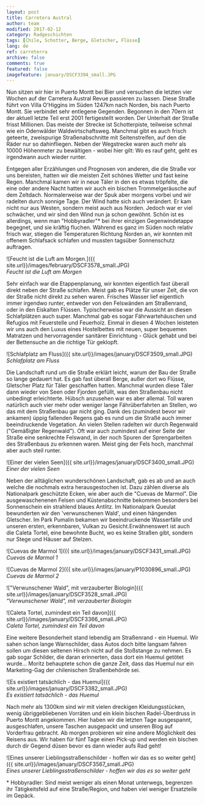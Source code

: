 ```yaml
---
layout: post
title: Carretera Austral
author: team
modified: 2017-02-12
category: Radgeschichten
tags: [Chile, Schotter, Berge, Gletscher, Flüsse]
lang: de
ref: carreterra
archive: false
comments: true
featured: false
imagefeature: january/DSCF3394_small.JPG
---
```


Nun sitzen wir hier in Puerto Montt bei Bier und versuchen die letzten vier Wochen auf der Carretera Austral Revue passieren zu lassen. Diese Straße führt von Villa O'Higgins im Süden 1247km nach Norden, bis nach Puerto Montt. Sie verbindet sehr entlegene Gegenden. Begonnen in den 70ern ist der aktuell letzte Teil erst 2001 fertigestellt worden. Der Unterhalt der Straße frisst Millionen. Das meiste der Strecke ist Schotterpiste, teilweise schmal wie ein Odenwälder Waldwirtschaftsweg. Manchmal gibt es auch frisch geteerte, zweispurige Straßenabschnitte mit Seitenstreifen, auf den die Räder nur so dahinfliegen. Neben der Wegstrecke waren auch mehr als 10000 Höhenmeter zu bewältigen - wobei hier gilt: Wo es rauf geht, geht es irgendwann auch wieder runter.

Entgegen aller Erzählungen und Prognosen von anderen, die die Straße vor uns bereisten, hatten wir die meisten Zeit schönes Wetter und fast keine Regen. Manchmal kamen wir in neue Täler in den es etwas tröpfelte, die eine oder andere Nacht hatten wir auch ein bischen Trommelgeräusche auf dem Zeltdach. Normalerweise war der Spuk aber morgens vorbei und wir radelten durch sonnige Tage. Der Wind hatte sich auch verändert. Er kam nicht nur aus Westen, sondern meist auch aus Norden. Jedoch war er viel schwächer, und wir sind den Wind nun ja schon gewöhnt. Schön ist es allerdings, wenn man "Hobbyradler"\* bei ihrer einzigen Gegenwindetappe begegnet, und sie kräftig fluchen. Während es ganz im Süden noch relativ frisch war, stiegen die Temperaturen Richtung Norden an, wir konnten mit offenem Schlafsack schlafen und mussten tagsüber Sonnenschutz auftragen.

![Feucht ist die Luft am Morgen.]({{ site.url}}/images/february/DSCF3578_small.JPG)  
*Feucht ist die Luft am Morgen*

Sehr einfach war die Etappenplanung, wir konnten eigentlich fast überall direkt neben der Straße schlafen. Meist gab es Plätze für unser Zelt, die von der Straße nicht direkt zu sehen waren. Frisches Wasser lief eigentlich immer irgendwo runter, entweder von den Felswänden am Straßenrand, oder in den Eiskalten Flüssen. Typischerweise war die Aussicht an diesen Schlafplätzen auch super. Manchmal gab es sogar Fährwartehäuschen und Refugios mit Feuerstelle und Feuerholz. Einmal in diesen 4 Wochen leisteten wir uns auch den Luxus eines Hostelbettes mit neuen, super bequemen Matratzen und hervorragender sanitärer Einrichtung - Glück gehabt und bei der Bettensuche an die richtige Tür geklopft.

![Schlafplatz am Fluss]({{ site.url}}/images/january/DSCF3509_small.JPG)  
*Schlafplatz am Fluss*

Die Landschaft rund um die Straße erklärt leicht, warum der Bau der Straße so lange gedauert hat. Es gab fast überall Berge, außer dort wo Flüsse, Gletscher Platz für Täler geschaffen hatten. Manchmal wurden diese Täler dann wieder von Seen oder Fjorden gefüllt, was den Straßenbau nicht unbedingt erleichterte. Hübsch anzusehen war es aber allemal. Toll waren natürlich auch vier mehr oder weniger lange Fährüberfahrten an Stellen, wo das mit dem Straßenbau gar nicht ging. Dank des (zumindest bevor wir ankamen) üppig fallenden Regens gab es rund um die Straßé auch immer beeindruckende Vegetation. An vielen Stellen radelten wir durch Regenwald ("Gemäßigter Regenwald"). Oft war auch  zumindest auf einer Seite der Straße eine senkrechte Felswand, in der noch Spuren der Sprengarbeiten des Straßenbaus zu erkennen waren. Meist ging der Fels hoch, manchmal aber auch steil runter.

![Einer der vielen Seen]({{ site.url}}/images/january/DSCF3400_small.JPG)  
*Einer der vielen Seen*

Neben der alltäglichen wunderschönen Landschaft, gab es ab und an auch welche die nochmals extra herausgestochen ist. Dazu zählen diverse als Nationalpark geschützte Ecken, wie aber auch die "Cuevas de Marmol". Die ausgewaschenenen Felsen und Küstenabschnitte bekommen besonders bei Sonnenschein ein strahlend blaues Antlitz. Im Nationalpark Queulat bewunderten wir den 'verwunschenen Wald', und einen hängenden Gletscher. Im Park Pumalin bekamen wir beeindruckende Wasserfälle und unseren ersten, erkennbaren, Vulkan zu Gesicht.Erwähnenswert ist auch die Caleta Tortel, eine bewohnte Bucht, wo es keine Straßen gibt, sondern nur Stege und Häuser auf Stelzen. 

![Cuevas de Marmol 1]({{ site.url}}/images/january/DSCF3431_small.JPG)  
*Cuevas de Marmol 1*

![Cuevas de Marmol 2]({{ site.url}}/images/january/P1030896_small.JPG)  
*Cuevas de Marmol 2*

!["Verwunschener Wald", mit verzauberter Biologin]({{ site.url}}/images/january/DSCF3528_small.JPG)  
*"Verwunschener Wald", mit verzauberter Biologin*

![Caleta Tortel, zumindest ein Teil davon]({{ site.url}}/images/january/DSCF3366_small.JPG)  
*Caleta Tortel, zumindest ein Teil davon*

Eine weitere Besonderheit stand lebendig am Straßenrand - ein Huemul. Wir sahen schon lange Warnschilder, dass Autos doch bitte langsam fahren sollen um diesen seltenen Hirsch nicht auf die Stoßstange zu nehmen. Es gab sogar Schilder, die daran erinnerten, dass dort ein Huemul getötet wurde... Moritz behauptete schon die ganze Zeit, dass  das Huemul nur ein Marketing-Gag der chilenischen Straßenbehörde sei. 

![Es existiert tatsächlich - das Huemul]({{ site.url}}/images/january/DSCF3382_small.JPG)  
*Es existiert tatsächlich - das Huemul*

Nach mehr als 1300km sind wir mit vielen dreckigen Kleidungsstücken, wenig übriggebliebenen Vorräten und ein klein bischen Radel-Überdruss in Puerto Montt angekommen. Hier haben wir die letzten Tage ausgespannt, ausgeschlafen, unsere Taschen ausgepackt und unseren Blog auf Vorderfrau gebracht. Ab morgen probieren wir eine andere Möglichkeit des Reisens aus. Wir haben für fünf Tage einen Pick-up und werden ein bischen durch dir Gegend düsen bevor es dann wieder aufs Rad geht!

![Eines unserer Lieblingsstraßenschilder - hoffen wir das es so weiter geht]({{ site.url}}/images/january/DSCF3567_small.JPG)  
*Eines unserer Lieblingsstraßenschilder - hoffen wir das es so weiter geht*


\* Hobbyradler: Sind meist weniger als einen Monat unterwegs, begrenzen ihr Tätigkeitsfeld auf eine Straße/Region, und haben viel weniger Ersatzteile im  Gepäck.
